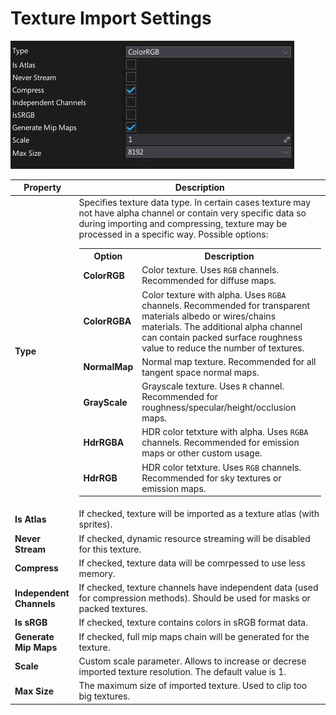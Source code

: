 # Texture Import Settings

![Textures](media/import-texture-options.jpg)

| Property | Description |
|--------|--------|
| **Type** | Specifies texture data type. In certain cases texture may not have alpha channel or contain very specific data so during importing and compressing, texture may be processed in a specific way. Possible options: <table><tbody><tr><th>Option</th><th>Description</th></tr><tr><td>**ColorRGB**</td><td>Color texture. Uses `RGB` channels. Recommended for diffuse maps.</td></tr><tr><td>**ColorRGBA**</td><td>Color texture with alpha. Uses `RGBA` channels. Recommended for transparent materials albedo or wires/chains materials. The additional alpha channel can contain packed surface roughness value to reduce the number of textures.</td></tr><tr><td>**NormalMap**</td><td>Normal map texture. Recommended for all tangent space normal maps.</td></tr><tr><td>**GrayScale**</td><td>Grayscale texture. Uses `R` channel. Recommended for roughness/specular/height/occlusion maps.</td></tr><tr><td>**HdrRGBA**</td><td>HDR color tetxture with alpha. Uses `RGBA` channels. Recommended for emission maps or other custom usage.</td></tr><tr><td>**HdrRGB**</td><td>HDR color tetxture. Uses `RGB` channels. Recommended for sky textures or emission maps.</td></tr></tbody></table>|
| **Is Atlas** | If checked, texture will be imported as a texture atlas (with sprites). |
| **Never Stream** | If checked, dynamic resource streaming will be disabled for this texture. |
| **Compress** | If checked, texture data will be comrpessed to use less memory. |
| **Independent Channels** | If checked, texture channels have independent data (used for compression methods). Should be used for masks or packed textures.|
| **Is sRGB** | If checked, texture contains colors in sRGB format data. |
| **Generate Mip Maps** | If checked, full mip maps chain will be generated for the texture. |
| **Scale** | Custom scale parameter. Allows to increase or decrese imported texture resolution. The default value is 1. |
| **Max Size** | The maximum size of imported texture. Used to clip too big textures. |


